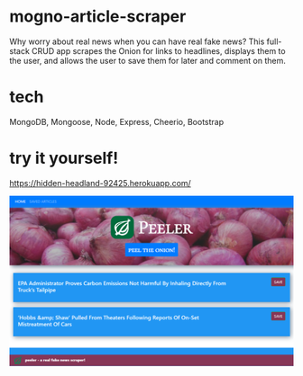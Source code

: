 # mogno-article-scraper
Why worry about real news when you can have real fake news? This full-stack CRUD app scrapes the Onion for links to headlines, displays them to the user, and allows the user to save them for later and comment on them.

# tech
MongoDB, Mongoose, Node, Express, Cheerio, Bootstrap

# try it yourself! 
https://hidden-headland-92425.herokuapp.com/

![](peeler.png)
